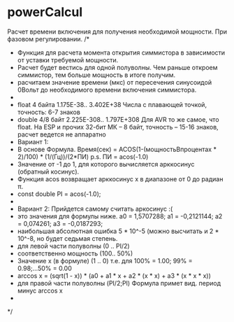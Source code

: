 # powerCalcul
Расчет времени включения для получения необходимой мощности. При фазовом регулировании.
/*
 * Функция для расчета момента открытия симмистора в зависимости от уставки требуемой мощности.
 * Расчет будет вестись для одной полуволны. Чем раньше откроем симмистор, тем больше мощность в итоге получим.
 * расчитаем значение времени (мкс) от пересечения синусоидой 0Вольт до необходимого времени включения симмистора.
 *
 * float 	4 байта 	1.175E-38.. 3.402E+38 	Числа с плавающей точкой, точность: 6-7 знаков
 * double 4/8 байт		2.225E-308.. 1.797E+308 Для AVR то же самое, что float.
  На ESP и прочих 32-бит МК – 8 байт, точность – 15-16 знаков, расчет ведется не аппаратно
 *	Вариант 1:
 *	В основе Формула. Время(сек) = ACOS(1-(мощностьВпроцентах * 2)/100) * (1/(Гц))/(2*ПИ) 	p.s.  ПИ = acos(-1.0)
 *	Значение от -1 до 1, для которого вычисляется арккосинус (обратный косинус).
 *	Функция acos возвращает арккосинус x в диапазоне от 0 до радиан π.
 *	const double PI = acos(-1.0);
 *
 *	Вариант 2: Прийдется самому считать аркосинус :(
 *	это значения для формулы ниже. a0 = 1,5707288; a1 = -0,2121144; a2 = 0,074261; a3 = -0,0187293;
 *	наибольшая абсолютная ошибка 5 * 10^-5 (можно высчитать и 2 * 10^-8, но будет седьмая степень.
 *	для левой части полуволны 		(0	..	PI/2)
 *	соответственно мощность			(100..	50%)
 *	Значение х (в формуле)	(1	..	0)  т.е. для 100% = 1.00; 99% = 0.98;...50% = 0.00
 *	arccos x = (sqrt(1 - x)) * (a0 + a1 * x + a2 * (x * x) + a3 * (x * x * x))
 *	для правой части полуволны (PI/2;PI) Формула примет вид.	период минус arccos x
 *
 */
